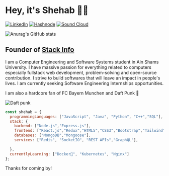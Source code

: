# Hey, it's Shehab 👋🤖 

[![LinkedIn](https://img.shields.io/badge/linkedin-%230077B5.svg?style=for-the-badge&logo=linkedin&logoColor=white)](https://www.linkedin.com/in/shehabadel/)
[![Hashnode](https://img.shields.io/badge/Hashnode-2962FF?style=for-the-badge&logo=hashnode&logoColor=white)](https://shehab.hashnode.dev/)
[![Sound Cloud](https://img.shields.io/badge/sound%20cloud-FF5500?style=for-the-badge&logo=soundcloud&logoColor=white)](https://soundcloud.com/randomlymixes)

![Anurag's GitHub stats](https://github-readme-stats.vercel.app/api?username=shehabadel&count_private=true&theme=radical)

## Founder of [Stack Info](http://www.stackinfo.me)

I am a Computer Engineering and Software Systems student in Ain Shams University. I have massive passion for everything related to computers especially fullstack web development, problem-solving and open-source contribution. I strive to build softwares that will leave an impact in people's lives. I am currently seeking Software Engineering Internships opportunities.

I am also a hardcore fan of FC Bayern Munchen and Daft Punk 🎷 

![Daft punk](https://c.tenor.com/v2QBoPH1m8IAAAAd/daftpunk-getlucky.gif)

```javascript
const shehab = {
  programmingLanguages: ["JavaScript", "Java", "Python", "C++","SQL"],
  stack: {
    backend: ["Node.js","Express.js"],
    frontend: ["React.js","Redux","HTML5","CSS3","Bootstrap","Tailwind","jQuery"],
    databases: ["MongoDB","Mongoose"],
    services: ["Redis", "SocketIO", "REST APIs","GraphQL"],
    
  },
  currentlyLearning: ["Docker🐳", "Kubernetes", "Nginx"]
};
```

Thanks for coming by!
